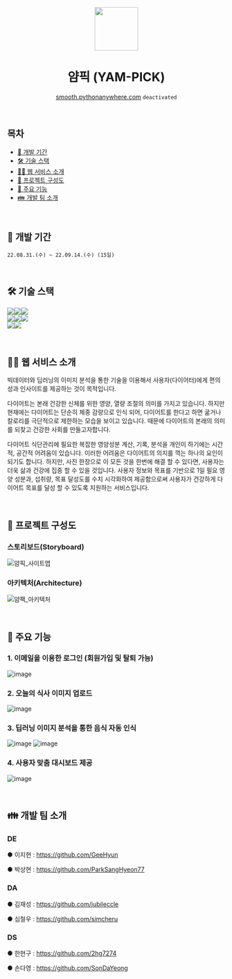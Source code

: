 <div align="center">
<img src="https://user-images.githubusercontent.com/97844267/201859997-60b77aed-69da-435b-92c3-5353d46c0447.png" width="100" height="100"/>


# 얌픽 (YAM-PICK)
[smooth.pythonanywhere.com](smooth.pythonanywhere.com)
```deactivated```
</div>
<br>

## 목차
  * [📅 개발 기간](#-📅-개발-기간)
  * [🛠 기술 스택](#-🛠-기술-스택)
  * [💁‍♂️ 웹 서비스 소개](#-💁‍♂️-웹-서비스-소개)
  * [📂 프로젝트 구성도](#-📂-프로젝트-구성도)
  * [🎈 주요 기능](#-🎈-주요-기능)
  * [👪 개발 팀 소개](#-👪-개발-팀-소개)

<br>

## 📅 개발 기간

```22.08.31.(수) ~ 22.09.14.(수) (15일)```

<br>

## 🛠 기술 스택
<img src="https://img.shields.io/badge/html-E34F26?style=for-the-badge&logo=HTML5&logoColor=white"><img src="https://img.shields.io/badge/css-1572B6?style=for-the-badge&logo=CSS3&logoColor=white"><img src="https://img.shields.io/badge/JavaScript-F7DF1E?style=for-the-badge&logo=JavaScript&logoColor=white">
<br>
<img src="https://img.shields.io/badge/Python-3776AB?style=for-the-badge&logo=Python&logoColor=white"><img src="https://img.shields.io/badge/Flask-000000?style=for-the-badge&logo=Flask&logoColor=white"><img src="https://img.shields.io/badge/MySQL-4479A1?style=for-the-badge&logo=MySQL&logoColor=white">
<br>
<img src="https://img.shields.io/badge/Plotly-3F4F75?style=for-the-badge&logo=Plotly&logoColor=white"><img src="https://img.shields.io/badge/TensorFlow-FF6F00?style=for-the-badge&logo=TensorFlow&logoColor=white">

<br>

## 💁‍♂️ 웹 서비스 소개

빅데이터와 딥러닝의 이미지 분석을 통한 기술을 이용해서 사용자(다이어터)에게 편의성과 인사이트를 제공하는 것이 목적입니다.


다이어트는 본래 건강한 신체를 위한 영양, 열량 조절의 의미를 가지고 있습니다. 하지만 현재에는 다이어트는 단순히 체중 감량으로 인식 되어, 다이어트를 한다고 하면 굶거나 칼로리를 극단적으로 제한하는 모습을 보이고 있습니다. 때문에 다이어트의 본래의 의미를 되찾고 건강한 사회를 만들고자합니다.


다이어트 식단관리에 필요한 복잡한 영양성분 계산, 기록, 분석을 개인이 하기에는 시간적, 공간적 어려움이 있습니다. 이러한 어려움은 다이어트의 의지를 꺽는 하나의 요인이 되기도 합니다. 하지만, 사진 한장으로 이 모든 것을 한번에 해결 할 수 있다면, 사용자는 더욱 삶과 건강에 집중 할 수 있을 것입니다. 사용자 정보와 목표를 기반으로 1일 필요 영양 성분과, 섭취량, 목표 달성도를 수치 시각화하여 제공함으로써 사용자가 건강하게 다이어트 목표를 달성 할 수 있도록 지원하는 서비스입니다.


<br>

## 📂 프로젝트 구성도

### 스토리보드(Storyboard)
![얌픽_사이트맵](https://user-images.githubusercontent.com/97844267/201866717-a7003f02-dbaa-484e-9d4f-a88c0e336daa.jpg)

### 아키텍처(Architecture)
![얌팩_아키텍처](https://user-images.githubusercontent.com/97844267/201866955-6e4f2941-35d5-4b36-a502-f037a645e67a.png)


<br>

## 🎈 주요 기능
### 1. 이메일을 이용한 로그인 (회원가입 및 탈퇴 가능)
![image](https://user-images.githubusercontent.com/97844267/201867825-6cad7a04-a4cf-4c1c-a82e-eed26dc7e720.png)
### 2. 오늘의 식사 이미지 업로드
![image](https://user-images.githubusercontent.com/97844267/201867635-668a2adc-54b5-4dc9-a57a-f45297019b7c.png)
### 3. 딥러닝 이미지 분석을 통한 음식 자동 인식
![image](https://user-images.githubusercontent.com/97844267/201868261-7fe02f66-db72-4e56-8877-d9cc3e79663a.png)
![image](https://user-images.githubusercontent.com/97844267/201868430-9e200f3f-3f0e-4771-acf8-24f71395c8ef.png)
### 4. 사용자 맞춤 대시보드 제공
![image](https://user-images.githubusercontent.com/97844267/201868598-c3937c7c-0efc-4cf7-a90d-b2bd1fcb2f50.png)


<br>

## 👪 개발 팀 소개

### DE
● 이지현 : https://github.com/GeeHyun

● 박상현 : https://github.com/ParkSangHyeon77

### DA
● 김재성 : https://github.com/jubileccle

● 심철우 : https://github.com/simcheru

### DS
● 한현구 : https://github.com/2hg7274

● 손다영 : https://github.com/SonDaYeong
